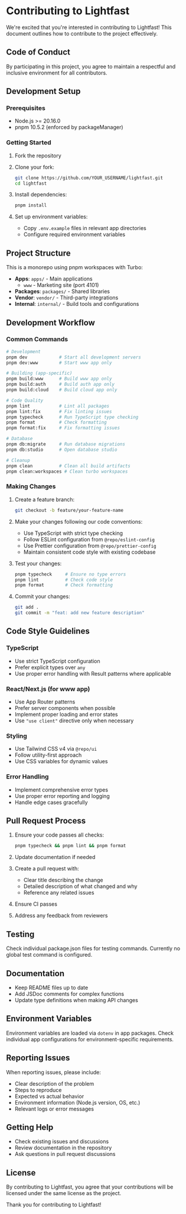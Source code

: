 # Contributing to Lightfast

We're excited that you're interested in contributing to Lightfast! This document outlines how to contribute to the project effectively.

## Code of Conduct

By participating in this project, you agree to maintain a respectful and inclusive environment for all contributors.

## Development Setup

### Prerequisites
- Node.js >= 20.16.0
- pnpm 10.5.2 (enforced by packageManager)

### Getting Started

1. Fork the repository
2. Clone your fork:
   ```bash
   git clone https://github.com/YOUR_USERNAME/lightfast.git
   cd lightfast
   ```

3. Install dependencies:
   ```bash
   pnpm install
   ```

4. Set up environment variables:
   - Copy `.env.example` files in relevant app directories
   - Configure required environment variables

## Project Structure

This is a monorepo using pnpm workspaces with Turbo:

- **Apps**: `apps/` - Main applications
  - `www` - Marketing site (port 4101)
- **Packages**: `packages/` - Shared libraries  
- **Vendor**: `vendor/` - Third-party integrations
- **Internal**: `internal/` - Build tools and configurations

## Development Workflow

### Common Commands

```bash
# Development
pnpm dev            # Start all development servers
pnpm dev:www        # Start www app only

# Building (app-specific)
pnpm build:www      # Build www app only
pnpm build:auth     # Build auth app only  
pnpm build:cloud    # Build cloud app only

# Code Quality
pnpm lint           # Lint all packages
pnpm lint:fix       # Fix linting issues
pnpm typecheck      # Run TypeScript type checking
pnpm format         # Check formatting
pnpm format:fix     # Fix formatting issues

# Database
pnpm db:migrate     # Run database migrations
pnpm db:studio      # Open database studio

# Cleanup
pnpm clean          # Clean all build artifacts
pnpm clean:workspaces # Clean turbo workspaces
```

### Making Changes

1. Create a feature branch:
   ```bash
   git checkout -b feature/your-feature-name
   ```

2. Make your changes following our code conventions:
   - Use TypeScript with strict type checking
   - Follow ESLint configuration from `@repo/eslint-config`
   - Use Prettier configuration from `@repo/prettier-config`
   - Maintain consistent code style with existing codebase

3. Test your changes:
   ```bash
   pnpm typecheck     # Ensure no type errors
   pnpm lint          # Check code style
   pnpm format        # Check formatting
   ```

4. Commit your changes:
   ```bash
   git add .
   git commit -m "feat: add new feature description"
   ```

## Code Style Guidelines

### TypeScript
- Use strict TypeScript configuration
- Prefer explicit types over `any`
- Use proper error handling with Result patterns where applicable

### React/Next.js (for www app)
- Use App Router patterns
- Prefer server components when possible
- Implement proper loading and error states
- Use `"use client"` directive only when necessary

### Styling
- Use Tailwind CSS v4 via `@repo/ui`
- Follow utility-first approach
- Use CSS variables for dynamic values

### Error Handling
- Implement comprehensive error types
- Use proper error reporting and logging
- Handle edge cases gracefully

## Pull Request Process

1. Ensure your code passes all checks:
   ```bash
   pnpm typecheck && pnpm lint && pnpm format
   ```

2. Update documentation if needed
3. Create a pull request with:
   - Clear title describing the change
   - Detailed description of what changed and why
   - Reference any related issues

4. Ensure CI passes
5. Address any feedback from reviewers

## Testing

Check individual package.json files for testing commands. Currently no global test command is configured.

## Documentation

- Keep README files up to date
- Add JSDoc comments for complex functions
- Update type definitions when making API changes

## Environment Variables

Environment variables are loaded via `dotenv` in app packages. Check individual app configurations for environment-specific requirements.

## Reporting Issues

When reporting issues, please include:
- Clear description of the problem
- Steps to reproduce
- Expected vs actual behavior
- Environment information (Node.js version, OS, etc.)
- Relevant logs or error messages

## Getting Help

- Check existing issues and discussions
- Review documentation in the repository
- Ask questions in pull request discussions

## License

By contributing to Lightfast, you agree that your contributions will be licensed under the same license as the project.

Thank you for contributing to Lightfast!